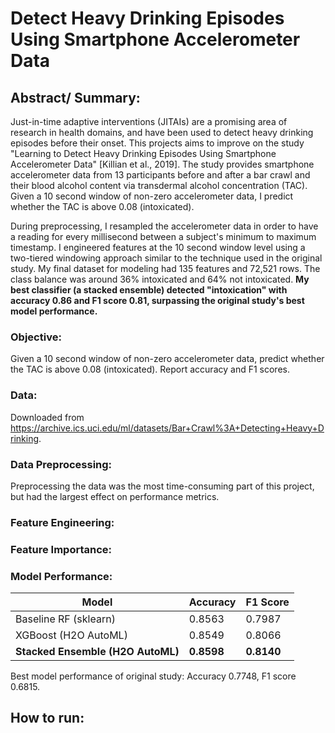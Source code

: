 # Detect Heavy Drinking Episodes Using Smartphone Accelerometer Data

## Abstract/ Summary:
Just-in-time adaptive interventions (JITAIs) are a promising area of research in health domains, and have been used to detect heavy drinking episodes before their onset. This projects aims to improve on the study "Learning to Detect Heavy Drinking Episodes Using Smartphone Accelerometer Data" [Killian et al., 2019]. The study provides smartphone accelerometer data from 13 participants before and after a bar crawl and their blood alcohol content via transdermal alcohol concentration (TAC). Given a 10 second window of non-zero accelerometer data, I predict whether the TAC is above 0.08 (intoxicated). 

During preprocessing, I resampled the accelerometer data in order to have a reading for every millisecond between a subject's minimum to maximum timestamp. I engineered features at the 10 second window level using a two-tiered windowing approach similar to the technique used in the original study. My final dataset for modeling had 135 features and 72,521 rows. The class balance was around 36% intoxicated and 64% not intoxicated. <b> My best classifier (a stacked ensemble) detected "intoxication" with accuracy 0.86 and F1 score 0.81, surpassing the original study's best model performance. </b>

### Objective: 
Given a 10 second window of non-zero accelerometer data, predict whether the TAC is above 0.08 (intoxicated). Report accuracy and F1 scores.

### Data:
Downloaded from https://archive.ics.uci.edu/ml/datasets/Bar+Crawl%3A+Detecting+Heavy+Drinking.


### Data Preprocessing:
Preprocessing the data was the most time-consuming part of this project, but had the largest effect on performance metrics.

### Feature Engineering:


### Feature Importance:

### Model Performance:

Model | Accuracy | F1 Score
--- | --- | --- 
Baseline RF (sklearn) | 0.8563 | 0.7987
XGBoost (H2O AutoML) | 0.8549 | 0.8066
<b>Stacked Ensemble (H2O AutoML)</b> | <b>0.8598</b> | <b>0.8140</b>

Best model performance of original study: Accuracy 0.7748, F1 score 0.6815.

## How to run:

